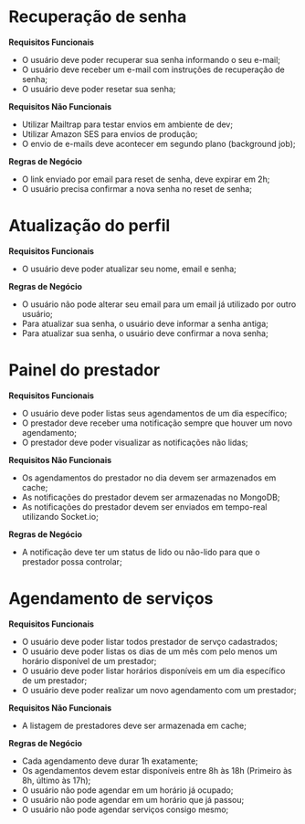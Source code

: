 # Recuperação de senha

**Requisitos Funcionais**

- O usuário deve poder recuperar sua senha informando o seu e-mail;
- O usuário deve receber um e-mail com instruções de recuperação de senha;
- O usuário deve poder resetar sua senha;

**Requisitos Não Funcionais**

- Utilizar Mailtrap para testar envios em ambiente de dev;
- Utilizar Amazon SES para envios de produção;
- O envio de e-mails deve acontecer em segundo plano (background job);

**Regras de Negócio**

- O link enviado por email para reset de senha, deve expirar em 2h;
- O usuário precisa confirmar a nova senha no reset de senha;


# Atualização do perfil

**Requisitos Funcionais**

- O usuário deve poder atualizar seu nome, email e senha;

**Regras de Negócio**

- O usuário não pode alterar seu email para um email já utilizado por outro usuário;
- Para atualizar sua senha, o usuário deve informar a senha antiga;
- Para atualizar sua senha, o usuário deve confirmar a nova senha;

# Painel do prestador

**Requisitos Funcionais**

- O usuário deve poder listas seus agendamentos de um dia específico;
- O prestador deve receber uma notificação sempre que houver um novo agendamento;
- O prestador deve poder visualizar as notificações não lidas;

**Requisitos Não Funcionais**

- Os agendamentos do prestador no dia devem ser armazenados em cache;
- As notificações do prestador devem ser armazenadas no MongoDB;
- As notificações do prestador devem ser enviados em tempo-real utilizando Socket.io;

**Regras de Negócio**

- A notificação deve ter um status de lido ou não-lido para que o prestador possa controlar;

# Agendamento de serviços

**Requisitos Funcionais**

- O usuário deve poder listar todos prestador de servço cadastrados;
- O usuário deve poder listas os dias de um mês com pelo menos um horário disponível de um prestador;
- O usuário deve poder listar horários disponíveis em um dia específico de um prestador;
- O usuário deve poder realizar um novo agendamento com um prestador;

**Requisitos Não Funcionais**

- A listagem de prestadores deve ser armazenada em cache;

**Regras de Negócio**

- Cada agendamento deve durar 1h exatamente;
- Os agendamentos devem estar disponíveis entre 8h às 18h (Primeiro às 8h, último às 17h);
- O usuário não pode agendar em um horário já ocupado;
- O usuário não pode agendar em um horário que já passou;
- O usuário não pode agendar serviços consigo mesmo;

